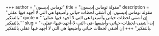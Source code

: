 +++
author = "توماس إديسون"
title = "مقولة توماس إديسون"
description = "مقولة توماس إديسون: إن أشقى لحظات حياتي وأضيعها هي التي لا أجهد فيها عقلي بالتفكير."
quote = '''إن أشقى لحظات حياتي وأضيعها هي التي لا أجهد فيها عقلي بالتفكير.'''
slug = "إن-أشقى-لحظات-حياتي-وأضيعها-هي-التي-لا-أجهد-فيها-عقلي-بالتفكير"
+++
إن أشقى لحظات حياتي وأضيعها هي التي لا أجهد فيها عقلي بالتفكير.
